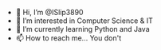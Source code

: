 - 👋 Hi, I’m @ISlip3890
- 👀 I’m interested in Computer Science & IT
- 🌱 I’m currently learning Python and Java
- 📫 How to reach me... You don't 


